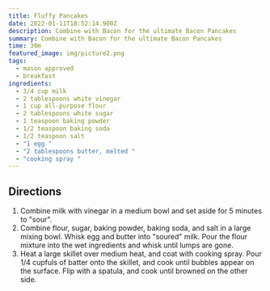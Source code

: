 ```yaml
---
title: Fluffy Pancakes
date: 2022-01-11T18:52:14.900Z
description: Combine with Bacon for the ultimate Bacon Pancakes
summary: Combine with Bacon for the ultimate Bacon Pancakes
time: 30m
featured_image: img/picture2.png
tags:
  - mason approved
  - breakfast
ingredients:
  - 3/4 cup milk
  - 2 tablespoons white vinegar
  - 1 cup all-purpose flour
  - 2 tablespoons white sugar
  - 1 teaspoon baking powder
  - 1/2 teaspoon baking soda
  - 1/2 teaspoon salt
  - "1 egg "
  - "2 tablespoons butter, melted "
  - "cooking spray "
---
```

## Directions

1. Combine milk with vinegar in a medium bowl and set aside for 5 minutes to "sour".
2. Combine flour, sugar, baking powder, baking soda, and salt in a large mixing bowl. Whisk egg and butter into "soured" milk. Pour the flour mixture into the wet ingredients and whisk until lumps are gone.
3. Heat a large skillet over medium heat, and coat with cooking spray. Pour 1/4 cupfuls of batter onto the skillet, and cook until bubbles appear on the surface. Flip with a spatula, and cook until browned on the other side.